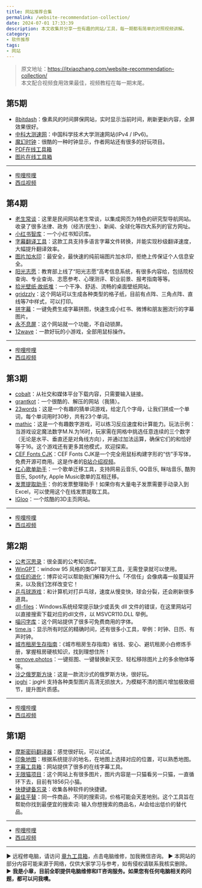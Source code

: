```yaml
---
title: 网站推荐合集
permalink: /website-recommendation-collection/
date: 2024-07-01 17:33:39
description: 本文收集并分享一些有趣的网站/工具，每一期都有简单的对照视频讲解。
category:
- 软件推荐
tags:
- 网站
---
```


> 原文地址：<https://itxiaozhang.com/website-recommendation-collection/>  
> 本文配合视频食用效果最佳，视频教程在每一期末尾。  

## 第5期

- [8bitdash](https://www.8bitdash.com/#)：像素风的时间屏保网站，实时显示当前时间，刷新更新内容，全屏效果很好。
- [中科大测速网](https://test.ustc.edu.cn/)：中国科学技术大学测速网站(IPv4 / IPv6)。
- [魔幻时钟](https://oimo.io/works/clock)：很酷的一种时钟显示，作者网站还有很多的好玩项目。
- [PDF在线工具箱](https://www.ilovepdf.com/zh-cn)
- [图片在线工具箱](https://www.iloveimg.com/zh-cn)

---

- [哔哩哔哩](lianjie)
- [西瓜视频](lianjie)

## 第4期

- [老生常谈](https://laosheng.top/fuwu/yuanxiao)：这里是民间网站老生常谈，以集成网页为特色的研究型导航网站。收录了很多法律、政务（经济/民生）、新闻、全球化等四大系列的官方网址。
- [小红书智库](https://www.yuque.com/popponyj/xiaohongshu/rqbifv8gdgc8oq9o)：一个小红书知识库。
- [字幕翻译工具](https://tools.newzone.top/subtitle-translator)：这款工具支持多语言字幕文件转换，并能实现秒级翻译速度，大幅提升翻译效率。
- [图片加水印](http://watermark.dxcweb.com/)：最安全，最快速的纯前端图片加水印，拒绝上传保证个人信息安全。
- [阳光志愿](https://gaokao.chsi.com.cn/zyck/)：教育部上线了“阳光志愿”高考信息系统，有很多内容给，包括院校查询、专业查询、志愿参考、心理测评、职业前景、报考指南等等。
- [拾光壁纸·故纸堆](https://snake.timeline.ink/random)：一个干净、舒适、流畅的桌面壁纸网站。
- [gridzzly](https://gridzzly.com/)：这个网站可以生成各种类型的格子纸，目前有点阵、三角点阵、直线等7中样式，可以打印。
- [拼字幕](https://www.pinzimu.com/)：一键免费生成字幕拼图，快速生成小红书、微博和朋友圈流行的字幕图片。
- [永不息屏](https://www.keepscreenon.com/)：这个网站就一个功能，不自动锁屏。
- [12wave](https://12wave.com/gameover)：一款好玩的小游戏，全部用鼠标操作。

---

- [哔哩哔哩](https://www.bilibili.com/video/BV12M4m117FC)
- [西瓜视频](https://www.ixigua.com/7389087853147324980)

## 第3期

- [cobalt](https://cobalt.tools/)：从社交和媒体平台下载内容，只需要输入链接。
- [grantkot](https://grantkot.com/ll/)：一个很酷的、解压的网站（我猜）。
- [23words](https://wordnerd.co/23words/)：这是一个有趣的猜单词游戏，给定几个字母，让我们拼成一个单词，每个单词用时30秒，共有23个单词。
- [mathic](https://www.worchle.com/mathic/)：这是一个有趣数字游戏，可以练习反应速度和计算能力。玩法示例：当游戏设定魔法数字M.N.为16时，玩家需在网格中挑选任意连续的三个数字（无论是水平、垂直还是对角线方向），并通过加法运算，确保它们的和恰好等于16。这个游戏还有更多其他模式，欢迎探索。
- [CEF Fonts CJK](https://github.com/Partyb0ssishere/cef-fonts-cjk)：CEF Fonts CJK是一个完全用鼠标构建字形的“仿”手写体，免费开源可商用。这是作者的[B站介绍视频](https://www.bilibili.com/video/BV11S411K7eb/)。
- [红心歌单助手](https://heart.uselesses.com/)：一个歌单迁移工具，支持网易云音乐, QQ音乐, 眯咕音乐, 酷狗音乐, Spotify, Apple Music歌单的互相迁移。
- [发票提取助手](https://airegex.cn/)：你的发票整理助手！如果你有大量电子发票需要手动录入到Excel，可以使用这个在线发票提取工具。
- [IGloo](https://www.igloo.inc/)：一个炫酷的3D主页网站。

---

- [哔哩哔哩](https://www.bilibili.com/video/BV1TH4y1w7RB)
- [西瓜视频](https://www.ixigua.com/7386676000538493455)

## 第2期

- [公考沉思录](https://www.wolai.com/shangan/eTk9MfMbm1AtJUa4SrwREC)：很全面的公考知识库。
- [WinGPT](https://wingpt.vercel.app/)：window 95 风格的类GPT聊天工具，无需登录就可以使用。
- [信任的进化](https://dccxi.com/trust/)：博弈论可以帮助我们解释为什么「不信任」会像病毒一般蔓延开来，以及我们怎样改变它！
- [乒乓球游戏](https://raould.github.io/pn0gstr0m/)：和计算机对打乒乓球，速度从慢变快，球会分裂，还会刷新很多道具。
- [dll-files](https://www.dll-files.com/)：Windows系统经常提示缺少或丢失 dll 文件的错误，在这里网站可以直接搜索下载对应的dll文件，以 MSVCR110.DLL 举例。
- [喵闪字库](https://www.miao3.cn/)：这个网站提供了很多可免费商用的字体。
- [time.is](https://time.is/)：显示所有时区的精确时间，还有很多小工具，举例：时钟、日历、有声时钟。
- [城市租房生存指南](https://zufang.ababtools.com/)：《城市租房生存指南》省钱、安心、避坑租房小白修炼手册，掌握租房硬核知识，找到理想住所！
- [remove.photos](https://remove.photos/)：一键抠图、一键替换新天空、轻松移除图片上的多余物体等等。
- [沙之俄罗斯方块](https://sandtris.com/)：这是一款流沙式的俄罗斯方块，很好玩。
- [jpghi](https://jpghi.com/)：jpgHi 支持各种类型图片高清无损放大，为模糊不清的图片增加极致细节，提升图片质感。

---

- [哔哩哔哩](https://www.bilibili.com/video/BV1US411A7C8)
- [西瓜视频](https://www.ixigua.com/7383541683218022964)

## 第1期

- [摩斯密码翻译器](https://morsecodee.com/)：感觉很好玩，可以试试。
- [印象地图](https://map.widgets.link/)：根据系统提示的地名，在地图上选择对应的位置，可以熟悉地图。
- [字幕工具箱](https://zm.i8k.tv/)：网站提供了很多的在线字幕工具。
- [无限猫项目](https://www.petside.com/infinite-cat/)：这个网站上有很多图片，图片内容是一只猫看另一只猫，一直循环下去，目前有1856只小猫。
- [快捷键备忘录](https://hotkeycheatsheet.com)：收集各种软件的快捷键。
- [最佳平替](https://www.pingti.app/)：同一件商品，不同的搜索词，价格可能会天差地别。这个工具旨在帮助你找到最便宜的搜索词: 输入你想搜索的商品名，AI会给出低价的替代品。

---

- [哔哩哔哩](https://www.bilibili.com/video/BV1Kb421p7K4)
- [西瓜视频](https://www.ixigua.com/7380988409341051427)

---
▶ 远程修电脑，请访问 [章九工具箱](https://zhang9.com/)，点击电脑维修，加我微信咨询。 
▶ 本网站的部分内容可能来源于网络，仅供大家学习与参考，如有侵权请联系我核实删除。  
▶ **我是小章，目前全职提供电脑维修和IT咨询服务。如果您有任何电脑相关的问题，都可以问我噢。**  
